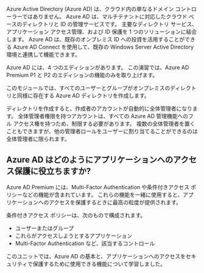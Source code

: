 Azure Active Directory (Azure AD) は、クラウド内の単なるドメイン コントローラーではありません。 Azure AD は、マルチテナントに対応したクラウド ベースのディレクトリと ID の管理サービスです。 主要なディレクトリ サービス、アプリケーション アクセス管理、および ID 保護を 1 つのソリューションに結合します。 Azure AD は、既存のオンプレミス ID への投資を活用することができる Azure AD Connect を使用して、既存の Windows Server Active Directory 環境と連携して機能できます。

Azure AD には、4 つのエディションがあります。 この演習では、Azure AD Premium P1 と P2 のエディションの機能のみを取り上げます。

このモジュールでは、すべてのユーザーとグループがオンプレミスのディレクトリと同様に存在する Azure AD ディレクトリを作成します。

ディレクトリを作成すると、作成者のアカウントが自動的に全体管理者になります。 全体管理者権限を持つアカウントは、すべての Azure AD 管理機能へのフル アクセス権を持つため、制限する必要があります。 複数の全体管理者を置くこともできますが、他の管理者ロールをユーザーに割り当てることができるのは全体管理者に限られます。

## <a name="how-can-azure-ad-help-you-protect-access-to-applications"></a>Azure AD はどのようにアプリケーションへのアクセス保護に役立ちますか?

Azure AD Premium には、Multi-Factor Authentication や条件付きアクセス ポリシーなどの機能が含まれています。 これらの機能を一緒に使用すると、アプリケーションへのアクセスを保護するときに最高の粒度が提供されます。

条件付きアクセス ポリシーは、次のもので構成されます。

- ユーザーまたはグループ
- これらがアクセスしようとするアプリケーション
- Multi-Factor Authentication など、該当するコントロール

このユニットでは、Azure AD の基本と、アプリケーションへのアクセスをセキュリティで保護するために使用できる機能について学習しました。